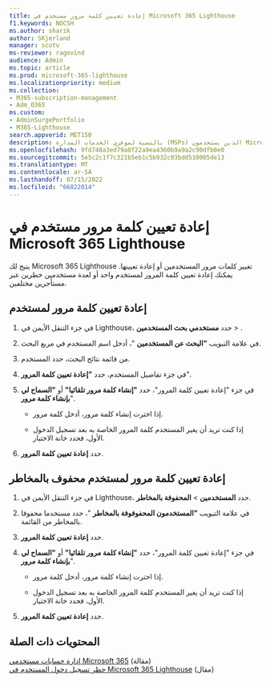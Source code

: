 ```yaml
---
title: إعادة تعيين كلمة مرور مستخدم في Microsoft 365 Lighthouse
f1.keywords: NOCSH
ms.author: sharik
author: SKjerland
manager: scotv
ms-reviewer: ragovind
audience: Admin
ms.topic: article
ms.prod: microsoft-365-lighthouse
ms.localizationpriority: medium
ms.collection:
- M365-subscription-management
- Adm_O365
ms.custom:
- AdminSurgePortfolio
- M365-Lighthouse
search.appverid: MET150
description: بالنسبة لموفري الخدمات المدارة (MSPs) الذين يستخدمون Microsoft 365 Lighthouse، تعرف على كيفية إعادة تعيين كلمة مرور لمستخدم واحد أو لمستخدمين متعددين معرضين للمخاطر عبر مستأجرين مختلفين.
ms.openlocfilehash: 9fd748a3ed79a0f22a9ea4360b9a9a2c90dfb0e0
ms.sourcegitcommit: 5e5c2c1f7c321b5eb1c5b932c03bdd510005de13
ms.translationtype: MT
ms.contentlocale: ar-SA
ms.lasthandoff: 07/15/2022
ms.locfileid: "66822014"
---
```

# <a name="reset-a-user-password-in-microsoft-365-lighthouse"></a>إعادة تعيين كلمة مرور مستخدم في Microsoft 365 Lighthouse

يتيح لك Microsoft 365 Lighthouse تغيير كلمات مرور المستخدمين أو إعادة تعيينها. يمكنك إعادة تعيين كلمة المرور لمستخدم واحد أو لعدة مستخدمين خطرين عبر مستأجرين مختلفين.

## <a name="reset-a-password-for-a-user"></a>إعادة تعيين كلمة مرور لمستخدم

1. في جزء التنقل الأيمن في Lighthouse، حدد **مستخدمي بحث المستخدمين** > .

2. في علامة التبويب **"البحث عن المستخدمين** "، أدخل اسم المستخدم في مربع البحث.

3. من قائمة نتائج البحث، حدد المستخدم.

4. في جزء تفاصيل المستخدم، حدد **"إعادة تعيين كلمة المرور**".

5. في جزء "إعادة تعيين كلمة المرور"، حدد **"إنشاء كلمة مرور تلقائيا"** أو **"السماح لي بإنشاء كلمة مرور**".

    - إذا اخترت إنشاء كلمة مرور، أدخل كلمة مرور.

    - إذا كنت تريد أن يغير المستخدم كلمة المرور الخاصة به بعد تسجيل الدخول الأول، فحدد خانة الاختيار.

6. حدد **إعادة تعيين كلمة المرور**.

## <a name="reset-a-password-for-a-risky-user"></a>إعادة تعيين كلمة مرور لمستخدم محفوف بالمخاطر

1. في جزء التنقل الأيمن في Lighthouse، حدد **المستخدمين** > **المحفوفة بالمخاطر**.

2. في علامة التبويب **"المستخدمون المحفوفوفة بالمخاطر** "، حدد مستخدما محفوفا بالمخاطر من القائمة.

3. حدد **إعادة تعيين كلمة المرور**.

4. في جزء "إعادة تعيين كلمة المرور"، حدد **"إنشاء كلمة مرور تلقائيا"** أو **"السماح لي بإنشاء كلمة مرور**".

   - إذا اخترت إنشاء كلمة مرور، أدخل كلمة مرور.

   - إذا كنت تريد أن يغير المستخدم كلمة المرور الخاصة به بعد تسجيل الدخول الأول، فحدد خانة الاختيار.

5. حدد **إعادة تعيين كلمة المرور**.

## <a name="related-content"></a>المحتويات ذات الصلة

[إدارة حسابات مستخدمي Microsoft 365](../enterprise/manage-microsoft-365-accounts.md) (مقالة)\
[حظر تسجيل دخول المستخدم في Microsoft 365 Lighthouse](m365-lighthouse-block-user-signin.md) (مقال)
